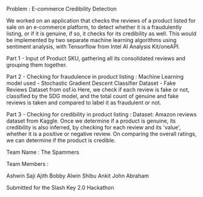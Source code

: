 Problem : E-commerce Credibility Detection

We worked on an application that checks the reviews of a product listed for sale on an e-commerce platform, to detect whether it is a fraudulently listing, or if it is genuine, if so, it checks for its credibility as well. This would be implemented by two separate machine learning algorithms using sentiment analysis, with Tensorflow from Intel AI Analysis Kit/oneAPI.

Part 1 - Input of Product SKU, gathering all its consolidated reviews and grouping them together.


Part 2 - Checking for fraudulence in product listing : 
         Machine Learning model used - Stochastic Gradient Descent Classifier
         Dataset - Fake Reviews Dataset from osf.io
         Here, we check if each review is fake or not, classified by the SDG model, and the total count of genuine and fake reviews is taken and compared          to label it as fraudulent or not.
         
         
Part 3 - Checking for credibility in product listing : 
         Dataset: Amazon reviews dataset from Kaggle.
         Once we determine if a product is genuine, its credibility is also inferred, by checking for each review and its 'value', whether it is        a          positive or negative review. On comparing the overall ratings, we can determine if the product is credible.
         
         
 Team Name : The Spammers
 
 Team Members : 
 
 Ashwin Saji
 Ajith Bobby
 Alwin Shibu
 Ankit John Abraham
 
 Submitted for the Slash Key 2.0 Hackathon


       
